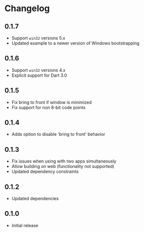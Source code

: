 # Changelog

## 0.1.7

- Support `win32` versions 5.x
- Updated example to a newer version of Windows bootstrapping

## 0.1.6

- Support `win32` versions 4.x
- Explicit support for Dart 3.0

## 0.1.5

- Fix bring to front if window is minimized
- Fix support for non 8-bit code points

## 0.1.4

- Adds option to disable 'bring to front' behavior

## 0.1.3

- Fix issues when using with two apps simultaneously
- Allow building on web (functionality not supported)
- Updated dependency constraints

## 0.1.2

- Updated dependencies

## 0.1.0

- Initial release
